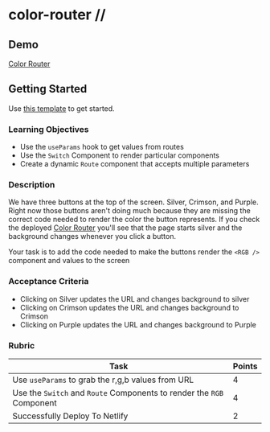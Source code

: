 # color-router //

## Demo

[Color Router](https://color-router.netlify.app/)

## Getting Started

Use [this template](https://github.com/alchemycodelab/color-router) to get started.

### Learning Objectives

- Use the `useParams` hook to get values from routes
- Use the `Switch` Component to render particular components
- Create a dynamic `Route` component that accepts multiple parameters

### Description

We have three buttons at the top of the screen. Silver, Crimson, and Purple. Right now those buttons aren't doing much because they are missing the correct code needed to render the color the button represents. If you check the deployed [Color Router](https://color-router.netlify.app/) you'll see that the page starts silver and the background changes whenever you click a button.

Your task is to add the code needed to make the buttons render the `<RGB />` component and values to the screen

### Acceptance Criteria

- Clicking on Silver updates the URL and changes background to silver
- Clicking on Crimson updates the URL and changes background to Crimson
- Clicking on Purple updates the URL and changes background to Purple

### Rubric

| Task | Points |
| --   | --     |
| Use `useParams` to grab the r,g,b values from URL | 4   |
| Use the `Switch` and `Route` Components to render the `RGB` Component | 4   |
| Successfully Deploy To Netlify | 2   |
